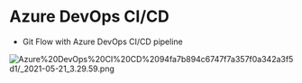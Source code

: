 # Azure DevOps CI/CD

- Git Flow with Azure DevOps CI/CD pipeline

![Azure%20DevOps%20CI%20CD%2094fa7b894c6747f7a357f0a342a3f5d1/_2021-05-21_3.29.59.png](Azure%20DevOps%20CI%20CD%2094fa7b894c6747f7a357f0a342a3f5d1/_2021-05-21_3.29.59.png)